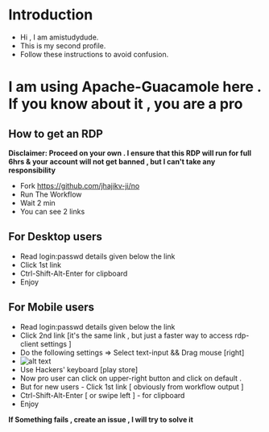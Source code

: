 # Introduction
* Hi , I am amistudydude.
* This is my second profile.
* Follow these instructions to avoid confusion.
# **I am using Apache-Guacamole here . If you know about it , you are a pro**
## How to get an RDP
**Disclaimer: Proceed on your own . I ensure that this RDP will run for full 6hrs & your account will not get banned , but I can't take any responsibility**
* Fork https://github.com/jhajikv-ji/no
* Run The Workflow
* Wait 2 min
* You can see 2 links

## For Desktop users 
* Read login:passwd details given below the link
* Click 1st link
* Ctrl-Shift-Alt-Enter for clipboard
* Enjoy

## For Mobile users 
* Read login:passwd details given below the link
* Click 2nd link [it's the same link , but just a faster way to access rdp-client settings ]
* Do the following settings => Select text-input && Drag mouse [right]
* ![alt text](https://github.com/jhajikv-ji/no/blob/main/image.jpg?raw=true)
* Use Hackers' keyboard [play store]
* Now pro user can click on upper-right button and click on default .
* But for new users - Click 1st link [ obviously from workflow output ]
* Ctrl-Shift-Alt-Enter [ or swipe left ] - for clipboard 
* Enjoy


**If Something fails , create an issue , I will try to solve it**
